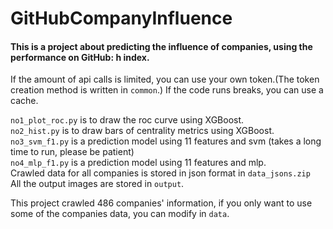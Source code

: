 # GitHubCompanyInfluence
#### This is a project about predicting the influence of companies, using the performance on GitHub: h index.  
If the amount of api calls is limited, you can use your own token.(The token creation method is written in `common`.) If the code runs breaks, you can use a cache.  

`no1_plot_roc.py` is to draw the roc curve using XGBoost.  
`no2_hist.py` is to draw bars of centrality metrics using XGBoost.  
`no3_svm_f1.py` is a prediction model using 11 features and svm (takes a long time to run, please be patient)  
`no4_mlp_f1.py` is a prediction model using 11 features and mlp.    
Crawled data for all companies is stored in json format in `data_jsons.zip`  
All the output images are stored in `output`.  

This project crawled 486 companies' information, if you only want to use some of the companies data, you can modify in `data`.
